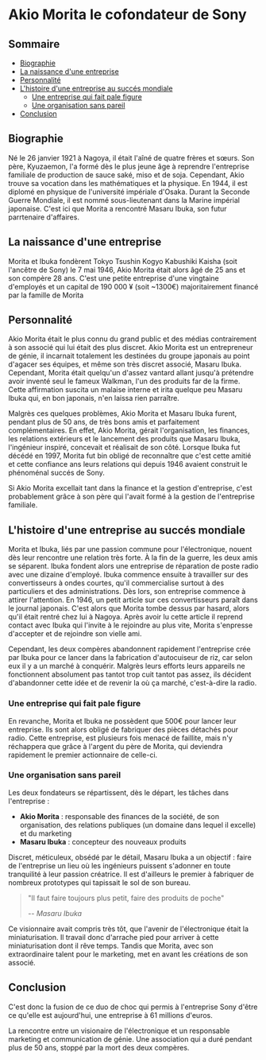 # Akio Morita le cofondateur de Sony

## Sommaire

* [Biographie](#biographie)
* [La naissance d'une entreprise](#la-naissance-dune-entreprise)
* [Personnalité](#personnalité)
* [L'histoire d'une entreprise au succés mondiale](#lhistoire-dune-entreprise-au-succés-mondiale)
	* [Une entreprise qui fait pale figure](#une-entreprise-qui-fait-pale-figure)
	* [Une organisation sans pareil](#une-organisation-sans-pareil)
* [Conclusion](#conclusion)

## Biographie

Né le 26 janvier 1921 à Nagoya, il était l'aîné de quatre frères et sœurs. Son père, Kyuzaemon, l'a formé dès le plus jeune âge à reprendre l'entreprise familiale de production de sauce saké, miso et de soja. Cependant, Akio trouve sa
vocation dans les mathématiques et la physique. En 1944, il est diplomé en physique de l'université impériale d'Osaka. Durant la Seconde Guerre Mondiale, il est nommé sous-lieutenant dans la Marine impérial japonaise. C'est ici que
Morita a rencontré Masaru Ibuka, son futur parrtenaire d'affaires.

## La naissance d'une entreprise

Morita et Ibuka fondèrent Tokyo Tsushin Kogyo Kabushiki Kaisha (soit l'ancêtre de Sony) le 7 mai 1946, Akio Morita était alors âgé de 25 ans et son compère 28 ans. C'est une petite entreprise d'une vingtaine d'employés et un capital de
190 000 ¥ (soit ~1300€) majoritairement financé par la famille de Morita

## Personnalité

Akio Morita était le plus connu du grand public et des médias contrairement à son associé qui lui était des plus discret. Akio Morita est un entrepreneur de génie, il incarnait totalement les destinées du groupe japonais au point
d'agacer ses équipes, et même son très discret associé, Masaru Ibuka. Cependant, Morita était quelqu'un d'assez vantard allant jusqu'à prétendre avoir inventé seul le fameux Walkman, l'un des produits far de la firme.
Cette affirmation suscita un malaise interne et irita quelque peu Masaru Ibuka qui, en bon japonais, n'en laissa rien parraître.

Malgrès ces quelques problèmes, Akio Morita et Masaru Ibuka furent, pendant plus de 50 ans, de très bons amis et parfaitement complémentaires. En effet, Akio Morita, gérait l'organisation, les finances, les relations extérieurs et 
le lancement des produits que Masaru Ibuka, l'ingénieur inspiré, concevait et réalisait de son côté. Lorsque Ibuka fut décédé en 1997, Morita fut bin obligé de reconnaître que c'est cette amitié et cette confiance ans leurs relations qui
depuis 1946 avaient construit le phénoménal succés de Sony.

Si Akio Morita excellait tant dans la finance et la gestion d'entreprise, c'est probablement grâce à son père qui l'avait formé à la gestion de l'entreprise familiale.

## L'histoire d'une entreprise au succés mondiale

Morita et Ibuka, liés par une passion commune pour l'électronique, nouent dès leur rencontre une relation très forte. À la fin de la guerre, les deux amis se séparent. Ibuka fondent alors une entreprise de réparation de poste radio avec
une dizaine d'employé. Ibuka commence ensuite à travailler sur des convertisseurs à ondes courtes, qu'il commercialise surtout à des particuliers et des administrations. Dès lors, son entreprise commence à attirer l'attention. En 1946,
un petit article sur ces convertisseurs paraît dans le journal japonais. C'est alors que Morita tombe dessus par hasard, alors qu'il était rentré chez lui à Nagoya. Après avoir lu cette article il reprend contact avec Ibuka qui l'invite
à le rejoindre au plus vite, Morita s'enpresse d'accepter et de rejoindre son vielle ami.

Cependant, les deux compères abandonnent rapidement l'entreprise crée par Ibuka pour ce lancer dans la fabrication d'autocuiseur de riz, car selon eux il y a un marché à conquérir. Malgrès leurs efforts leurs appareils ne fonctionnent
absolument pas tantot trop cuit tantot pas assez, ils décident d'abandonner cette idée et de revenir la où ça marché, c'est-à-dire la radio.

### Une entreprise qui fait pale figure

En revanche, Morita et Ibuka ne possèdent que 500€ pour lancer leur entreprise. Ils sont alors obligé de fabriquer des pièces détachés pour radio. Cette entreprise, est plusieurs fois menacé de faillite, mais n'y réchappera que grâce à
l'argent du père de Morita, qui deviendra rapidement le premier actionnaire de celle-ci.

### Une organisation sans pareil

Les deux fondateurs se répartissent, dès le départ, les tâches dans l'entreprise :
* **Akio Morita** : responsable des finances de la société, de son organisation, des relations publiques (un domaine dans lequel il excelle) et du marketing
* **Masaru Ibuka** : concepteur des nouveaux produits

Discret, méticuleux, obsédé par le détail, Masaru Ibuka a un objectif : faire de l'entreprise un lieu où les ingénieurs puissent s'adonner en toute tranquilité à leur passion créatrice. Il est d'ailleurs le premier à fabriquer de
nombreux prototypes qui tapissait le sol de son bureau.

> "Il faut faire toujours plus petit, faire des produits de poche"
>
> -- <cite>Masaru Ibuka</cite>

Ce visionnaire avait compris très tôt, que l'avenir de l'électronique était la miniaturisation. Il travail donc d'arrache pied pour arriver à cette miniaturisation dont il rêve temps. Tandis que Morita, avec son extraordinaire talent pour
le marketing, met en avant les créations de son associé.

## Conclusion

C'est donc la fusion de ce duo de choc qui permis à l'entreprise Sony d'être ce qu'elle est aujourd'hui, une entreprise à 61 millions d'euros.

La rencontre entre un visionaire de l'électronique et un responsable marketing et communication de génie. Une association qui a duré pendant plus de 50 ans, stoppé par la mort des deux compères.

